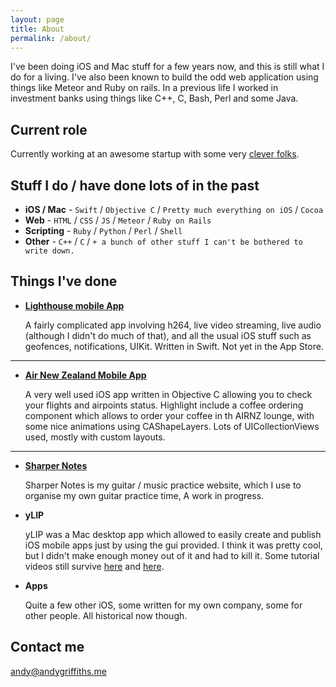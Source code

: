 ```yaml
---
layout: page
title: About
permalink: /about/
---
```


I've been doing iOS and Mac stuff for a few years now, and this is still what I do for a living.  I've also been known to build the odd web application using things like Meteor and Ruby on rails.  In a previous life I worked in investment banks using things like C++, C, Bash, Perl and some Java.


## Current role

Currently working at an awesome startup with some very [clever folks](https://www.light.house).

## Stuff I do / have done lots of in the past

* **iOS / Mac** - `Swift` / `Objective C` / `Pretty much everything on iOS` / `Cocoa`
* **Web** - `HTML` / `CSS` / `JS` / `Meteor` / `Ruby on Rails`
* **Scripting** - `Ruby` / `Python` / `Perl` / `Shell` 
* **Other** - `C++` / `C` / `+ a bunch of other stuff I can't be bothered to write down.`
    
    
## Things I've done


* [**Lighthouse mobile App**](http://www.light.house) 
   
   A fairly complicated app involving h264, live video streaming, live audio (although I didn't do much of that), and all the usual iOS stuff such as geofences, notifications, UIKit.  Written in Swift.  Not yet in the App Store.

***

* [**Air New Zealand Mobile App**](https://www.airnewzealand.co.nz/air-nz-app) 

   A very well used iOS app written in Objective C allowing you to check your flights and airpoints status.  Highlight include a coffee ordering component which allows to order your coffee in th AIRNZ lounge, with some nice animations using CAShapeLayers.  Lots of UICollectionViews used, mostly with custom layouts.

***

* [**Sharper Notes**](https://www.sharpernotes.com) 

   Sharper Notes is my guitar / music practice website, which I use to organise my own guitar practice time,  A work in progress.

* **yLIP**

   yLIP was a Mac desktop app which allowed to easily create and publish iOS mobile apps just by using the gui provided.  I think it was pretty cool, but I didn't make enough money out of it and had to kill it. Some tutorial videos still survive [here](https://www.youtube.com/watch?v=iOTnfbS7-60) and [here](https://www.youtube.com/watch?v=RBu4xkdMA5Y).

* **Apps**

  Quite a few other iOS, some written for my own company, some for other people.  All historical now though.

## Contact me

[andy@andygriffiths.me](mailto:andy@andygriffiths.me)